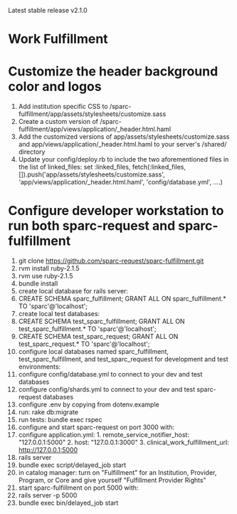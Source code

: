Latest stable release v2.1.0

Work Fulfillment
=========================

# Customize the header background color and logos

1. Add institution specific CSS to /sparc-fulfillment/app/assets/stylesheets/customize.sass
2. Create a custom version of /sparc-fulfillment/app/views/application/_header.html.haml
3. Add the customized versions of app/assets/stylesheets/customize.sass and app/views/application/_header.html.haml to your server's /shared/ directory
4. Update your config/deploy.rb to include the two aforementioned files in the list of linked_files:
    set :linked_files, fetch(:linked_files, []).push('app/assets/stylesheets/customize.sass', 'app/views/application/_header.html.haml', 'config/database.yml', ....)
	
# Configure developer workstation to run both sparc-request and sparc-fulfillment

1. git clone https://github.com/sparc-request/sparc-fulfillment.git
2. rvm install ruby-2.1.5
3. rvm use ruby-2.1.5
4. bundle install
5. create local database for rails server:
  1. CREATE SCHEMA sparc_fulfillment; GRANT ALL ON sparc_fulfillment.* TO 'sparc'@'localhost';
6. create local test databases:
  1. CREATE SCHEMA test_sparc_fulfillment; GRANT ALL ON test_sparc_fulfillment.* TO 'sparc'@'localhost';
  2. CREATE SCHEMA test_sparc_request; GRANT ALL ON test_sparc_request.* TO 'sparc'@'localhost';
7. configure local databases named sparc_fulfillment, test_sparc_fulfillment, and test_sparc_request for development and test environments: 
  1. configure config/database.yml to connect to your dev and test databases
  2. configure config/shards.yml to connect to your dev and test sparc-request databases
  4. configure .env by copying from dotenv.example
8. run: rake db:migrate
9. run tests: bundle exec rspec
10. configure and start sparc-request on port 3000 with: 
  1. configure application.yml:
    1. remote_service_notifier_host: "127.0.0.1:5000"
    2. host: "127.0.0.1:3000"
    3. clinical_work_fulfillment_url: http://127.0.0.1:5000
  2. rails server
  3. bundle exec script/delayed_job start
  4. in catalog manager: turn on "Fulfillment" for an Institution, Provider, Program, or Core and give yourself "Fulfillment Provider Rights"
11. start sparc-fulfillment on port 5000 with: 
  1. rails server -p 5000
  2. bundle exec bin/delayed_job start
